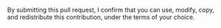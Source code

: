 By submitting this pull request, I confirm that you can use, modify, copy, and redistribute this contribution, under the terms of your choice.

